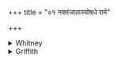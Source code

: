 +++
title = "०१ नक्तंजातास्योषधे रामे"

+++

<details><summary>Whitney</summary>

### Translation
1. Night-born art thou, O herb, O dark, black, \[and\] dusky one; O  
colorer (*rajanī*), do thou color this leprous spot and what is pale  
(*palitá*).

### Notes
According to the comm., the herb addressed is the *haridrā* (*Curcuma  
longa*). R. writes: "The *rajanī* is known to the lexicographers, and  
has later as principal name *parpaṭī* \[an Oldenlandia dyeing red,  
OB.\], Madana 46. 47, Dhanvantari (ms.) i. 27. In Bhāvapr. i. 194  
(where, according to my old and good ms., *rañjanī* is to be read  
instead of *-nā*), it is noted that this remedy is fragrant, and comes  
out of the north. It has a dark aspect. The species not to be  
determined, because the later identifications are entirely  
untrustworthy." ⌊See Dhanvantari, Ānanda-āśrama ed., p. 17.⌋ The  
causative stem *rajaya* (the meter calls for *rāj-*) is found only here.
</details>

<details><summary>Griffith</summary>

O Plant, thou sprangest up at night, dusky, dark-coloured, black in hue! So, Rajani, re-colour thou these ashy spots, this leprosy.
</details>
